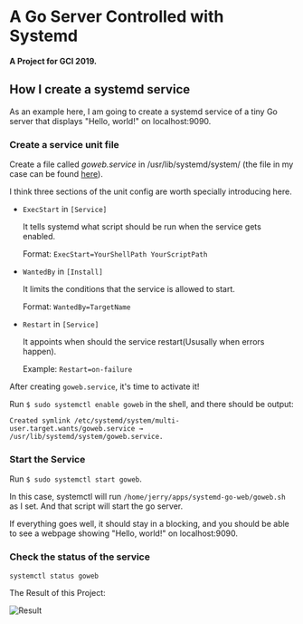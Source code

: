 # A Go Server Controlled with Systemd

**A Project for GCI 2019.**

## How I create a systemd service
As an example here, I am going to create a systemd service of a tiny Go server that displays "Hello, world!" on localhost:9090.

### Create a service unit file
Create a file called *goweb.service* in /usr/lib/systemd/system/ (the file in my case can be found [here](https://github.com/JikeXiaotian/systemd-go-web/blob/master/goweb.service)).

I think three sections of the unit config are worth specially introducing here.

* ```ExecStart``` in ```[Service]```

	It tells systemd what script should be run when the service gets enabled.

	Format: ```ExecStart=YourShellPath YourScriptPath```

* ```WantedBy``` in ```[Install]```

	It limits the conditions that the service is allowed to start.

	Format: ```WantedBy=TargetName```

* ```Restart``` in ```[Service]```
	
	It appoints when should the service restart(Ususally when errors happen).

	Example: ```Restart=on-failure```


After creating ```goweb.service```, it's time to activate it!

Run ```$ sudo systemctl enable goweb``` in the shell, and there should be output: 

```Created symlink /etc/systemd/system/multi-user.target.wants/goweb.service → /usr/lib/systemd/system/goweb.service.```

### Start the Service
Run ```$ sudo systemctl start goweb```.

In this case, systemctl will run ```/home/jerry/apps/systemd-go-web/goweb.sh``` as I set. And that script will start the go server.


If everything goes well, it should stay in a blocking, and you should be able to see a webpage showing "Hello, world!" on localhost:9090.

### Check the status of the service
```systemctl status goweb```

The Result of this Project:

![Result](https://raw.githubusercontent.com/JikeXiaotian/Image-Storage/master/systemd-go-web/browser-screenshot.png)
